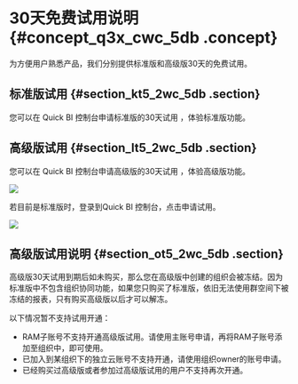 # 30天免费试用说明 {#concept_q3x_cwc_5db .concept}

为方便用户熟悉产品，我们分别提供标准版和高级版30天的免费试用。

## 标准版试用 {#section_kt5_2wc_5db .section}

您可以在 Quick BI 控制台申请标准版的30天试用 ，体验标准版功能。

## 高级版试用 {#section_lt5_2wc_5db .section}

您可以在 Quick BI 控制台申请高级版的30天试用 ，体验高级版功能。

![](http://static-aliyun-doc.oss-cn-hangzhou.aliyuncs.com/assets/img/9075/1107_zh-CN.png)

若目前是标准版时，登录到Quick BI 控制台，点击申请试用。

![](http://static-aliyun-doc.oss-cn-hangzhou.aliyuncs.com/assets/img/9075/1108_zh-CN.png)

## 高级版试用说明 {#section_ot5_2wc_5db .section}

高级版30天试用到期后如未购买，那么您在高级版中创建的组织会被冻结。因为标准版中不包含组织协同功能，如果您只购买了标准版，依旧无法使用群空间下被冻结的报表，只有购买高级版以后才可以解冻。

以下情况暂不支持试用开通：

-   RAM子账号不支持开通高级版试用。请使用主账号申请，再将RAM子账号添加至组织中，即可使用。
-   已加入到某组织下的独立云账号不支持开通，请使用组织owner的账号申请。
-   已经购买过高级版或者参加过高级版试用的用户不支持再次开通。

